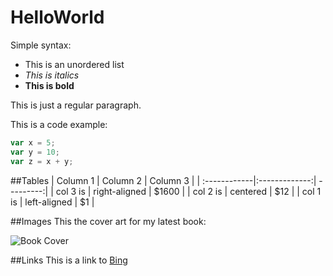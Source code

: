 # HelloWorld

Simple syntax:
- This is an unordered list
- *This is italics*
- **This is bold**

This is just a regular paragraph.

This is a code example:
```JavaScript
var x = 5;
var y = 10;
var z = x + y;
```

##Tables
| Column 1     | Column 2      | Column 3  |
| :------------|:-------------:| ---------:|
| col 3 is     | right-aligned | $1600     |
| col 2 is     | centered      |   $12     |
| col 1  is    | left-aligned  |    $1     |

##Images
This the cover art for my latest book:

![Book Cover](HelloWorld/covertest1.jpg )

##Links
This is a link to [Bing](https://www.bing.com)

